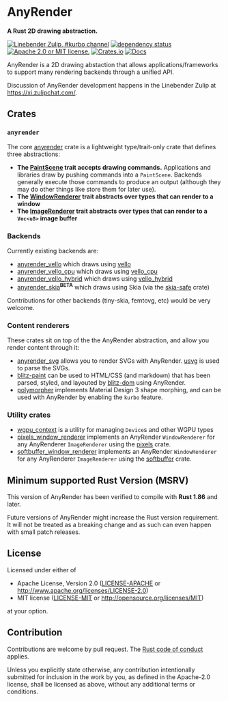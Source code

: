 # AnyRender

**A Rust 2D drawing abstraction.**

[![Linebender Zulip, #kurbo channel](https://img.shields.io/badge/Linebender-grey?logo=Zulip)](https://xi.zulipchat.com)
[![dependency status](https://deps.rs/repo/github/dioxuslabs/anyrender/status.svg)](https://deps.rs/repo/github/dioxuslabs/anyrender)
[![Apache 2.0 or MIT license.](https://img.shields.io/badge/license-Apache--2.0_OR_MIT-blue.svg)](#license)
[![Crates.io](https://img.shields.io/crates/v/anyrender.svg)](https://crates.io/crates/anyrender)
[![Docs](https://docs.rs/anyrender/badge.svg)](https://docs.rs/anyrender)

AnyRender is a 2D drawing abstaction that allows applications/frameworks to support many rendering backends through a unified API.

Discussion of AnyRender development happens in the Linebender Zulip at <https://xi.zulipchat.com/>.

## Crates

### `anyrender`

The core [anyrender](https://docs.rs/anyrender) crate is a lightweight type/trait-only crate that defines three abstractions:

- **The [PaintScene](https://docs.rs/anyrender/latest/anyrender/trait.PaintScene.html) trait accepts drawing commands.**
  Applications and libraries draw by pushing commands into a `PaintScene`. Backends generally execute those commands to
  produce an output (although they may do other things like store them for later use).
- **The [WindowRenderer](https://docs.rs/anyrender/latest/anyrender/trait.WindowRenderer.html) trait abstracts over types that can render to a window**
- **The [ImageRenderer](https://docs.rs/anyrender/latest/anyrender/trait.ImageRenderer.html) trait abstracts over types that can render to a `Vec<u8>` image buffer**

### Backends

Currently existing backends are:

- [anyrender_vello](https://docs.rs/anyrender_vello) which draws using [vello](https://docs.rs/vello)
- [anyrender_vello_cpu](https://docs.rs/anyrender_vello_cpu) which draws using [vello_cpu](https://docs.rs/vello_cpu)
- [anyrender_vello_hybrid](https://docs.rs/anyrender_vello_hybrid) which draws using [vello_hybrid](https://docs.rs/vello_hybrid)
- [anyrender_skia](https://crates.io/crates/anyrender_skia)<sup><b>BETA</b></sup> which draws using Skia (via the [skia-safe](https://github.com/rust-skia/rust-skia) crate)

Contributions for other backends (tiny-skia, femtovg, etc) would be very welcome.

### Content renderers

These crates sit on top of the the AnyRender abstraction, and allow you render content through it:

- [anyrender_svg](https://docs.rs/anyrender_svg) allows you to render SVGs with AnyRender. [usvg](https://docs.rs/usvg) is used to parse the SVGs.
- [blitz-paint](https://docs.rs/blitz-paint) can be used to HTML/CSS (and markdown) that has been parsed, styled, and layouted by [blitz-dom](https://docs.rs/blitz-dom) using AnyRender.
- [polymorpher](https://github.com/Aiving/polymorpher) implements Material Design 3 shape morphing, and can be used with AnyRender by enabling the `kurbo` feature.

### Utility crates

- [wgpu_context](https://docs.rs/wgpu_context) is a utility for managing `Device`s and other WGPU types
- [pixels_window_renderer](https://docs.rs/pixels_window_renderer) implements an AnyRender `WindowRenderer` for any AnyRenderer `ImageRenderer` using the [pixels](https://docs.rs/pixels) crate.
- [softbuffer_window_renderer](https://docs.rs/softbuffer_window_renderer) implements an AnyRender `WindowRenderer` for any AnyRenderer `ImageRenderer` using the [softbuffer](https://docs.rs/softbuffer) crate.


## Minimum supported Rust Version (MSRV)

This version of AnyRender has been verified to compile with **Rust 1.86** and later.

Future versions of AnyRender might increase the Rust version requirement.
It will not be treated as a breaking change and as such can even happen with small patch releases.

## License

Licensed under either of

- Apache License, Version 2.0 ([LICENSE-APACHE](LICENSE-APACHE) or <http://www.apache.org/licenses/LICENSE-2.0>)
- MIT license ([LICENSE-MIT](LICENSE-MIT) or <http://opensource.org/licenses/MIT>)

at your option.

## Contribution

Contributions are welcome by pull request. The [Rust code of conduct] applies.

Unless you explicitly state otherwise, any contribution intentionally submitted for inclusion in the work by you, as defined in the Apache-2.0 license, shall be licensed as above, without any additional terms or conditions.

[kurbo]: https://crates.io/crates/kurbo
[Rust Code of Conduct]: https://www.rust-lang.org/policies/code-of-conduct

